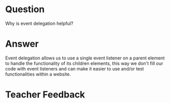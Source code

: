 # Question

Why is event delegation helpful?

# Answer

Event delegation allows us to use a single event listener on a parent element to handle the functionality of its children elements, this way we don't fill our code with event listeners and can make it easier to use and/or test functionalities within a website.

# Teacher Feedback
